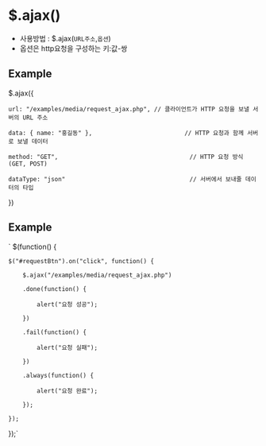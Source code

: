 # $.ajax() 
- 사용방법 : $.ajax(`URL주소`,`옵션`)
- 옵션은 http요청을 구성하는 키:값-쌍

## Example

$.ajax({

    url: "/examples/media/request_ajax.php", // 클라이언트가 HTTP 요청을 보낼 서버의 URL 주소

    data: { name: "홍길동" },                          // HTTP 요청과 함께 서버로 보낼 데이터

    method: "GET",                                     // HTTP 요청 방식(GET, POST)

    dataType: "json"                                   // 서버에서 보내줄 데이터의 타입
})


## Example
`
$(function() {

    $("#requestBtn").on("click", function() {

        $.ajax("/examples/media/request_ajax.php")

        .done(function() {

            alert("요청 성공");

        })

        .fail(function() {

            alert("요청 실패");

        })

        .always(function() {

            alert("요청 완료");

        });

    });

});`
